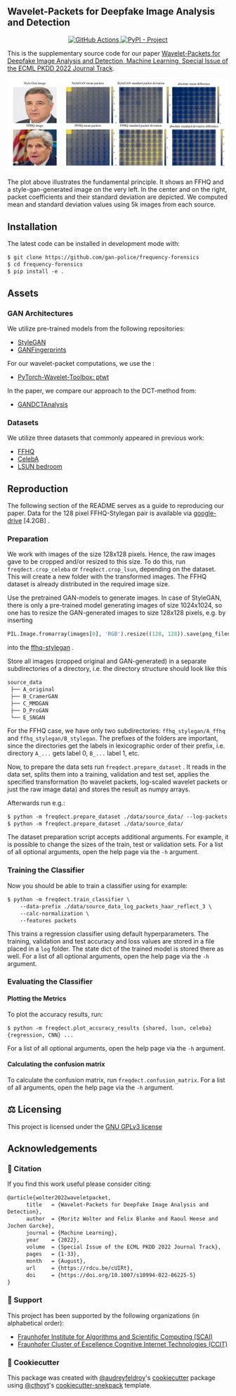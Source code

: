 <!--
<p align="center">
  <img src="docs/source/logo.png" height="150">
</p>
-->




## Wavelet-Packets for Deepfake Image Analysis and Detection

<p align="center">
<a href="https://github.com/gan-police/frequency-forensics/actions/workflows/tests.yml">
    <img src="https://github.com/gan-police/frequency-forensics/actions/workflows/tests.yml/badge.svg"
         alt="GitHub Actions">
<a href="https://github.com/psf/black">
    <img src="https://img.shields.io/badge/code%20style-black-000000.svg"
         alt="PyPI - Project">
</a>
</p>


This is the supplementary source code for our paper [Wavelet-Packets for Deepfake Image Analysis and Detection, Machine Learning, Special Issue of the ECML PKDD 2022 Journal Track](https://rdcu.be/cUIRt).

![packet plot](./img/packet_visualization2.png)

The plot above illustrates the fundamental principle.
It shows an FFHQ and a style-gan-generated image on the very left.
In the center and on the right, packet coefficients and their standard deviation are depicted.
We computed mean and standard deviation values using 5k images from each source.

## Installation

The latest code can be installed in development mode with:

```shell
$ git clone https://github.com/gan-police/frequency-forensics
$ cd frequency-forensics
$ pip install -e .
```

## Assets

### GAN Architectures

We utilize pre-trained models from the following repositories:

- [StyleGAN](https://github.com/NVlabs/stylegan)
- [GANFingerprints](https://github.com/ningyu1991/GANFingerprints)

For our wavelet-packet computations, we use the :
- [PyTorch-Wavelet-Toolbox: ptwt](https://github.com/v0lta/PyTorch-Wavelet-Toolbox)

In the paper, we compare our approach to the DCT-method from:
- [GANDCTAnalysis](https://github.com/RUB-SysSec/GANDCTAnalysis)

### Datasets

We utilize three datasets that commonly appeared in previous work:

- [FFHQ](https://github.com/NVlabs/ffhq-dataset)
- [CelebA](http://mmlab.ie.cuhk.edu.hk/projects/CelebA.html)
- [LSUN bedroom](https://github.com/fyu/lsun)

## Reproduction

The following section of the README serves as a guide to reproducing our paper. Data for the 128 pixel FFHQ-Stylegan pair is available via
[google-drive](https://drive.google.com/file/d/1MOHKuEVqURfCKAN9dwp1o2tuR19OTQCF/view?usp=sharing) [4.2GB] .

### Preparation

We work with images of the size 128x128 pixels. Hence, the raw images gave to be cropped
and/or resized to this size. To do this, run `freqdect.crop_celeba` or `freqdect.crop_lsun`, depending on the dataset.
This will create a new folder with the transformed images. The FFHQ dataset is already distributed in the required image
size.

Use the pretrained GAN-models to generate images. In case of StyleGAN, there is only a pre-trained model generating
images of size 1024x1024, so one has to resize the GAN-generated images to size 128x128 pixels, e.g. by inserting

```python
PIL.Image.fromarray(images[0], 'RGB').resize((128, 128)).save(png_filename)
```

into
the [ffhq-stylegan](https://github.com/NVlabs/stylegan/blob/03563d18a0cf8d67d897cc61e44479267968716b/pretrained_example.py)
.

Store all images (cropped original and GAN-generated) in a separate subdirectories of a directory, i.e. the directory
structure should look like this

```
source_data
 ├── A_original
 ├── B_CramerGAN
 ├── C_MMDGAN
 ├── D_ProGAN
 └── E_SNGAN
```

For the FFHQ case, we have only two subdirectories: `ffhq_stylegan/A_ffhq` and `ffhq_stylegan/B_stylegan`. The prefixes
of the folders are important, since the directories get the labels in lexicographic order of their prefix, i.e.
directory `A_...` gets label 0, `B_...` label 1, etc.

Now, to prepare the data sets run `freqdect.prepare_dataset` . It reads in the data set, splits them into a training,
validation and test set, applies the specified transformation (to wavelet packets, log-scaled wavelet packets or just
the raw image data) and stores the result as numpy arrays.

Afterwards run e.g.:

```shell
$ python -m freqdect.prepare_dataset ./data/source_data/ --log-packets 
$ python -m freqdect.prepare_dataset ./data/source_data/
```

The dataset preparation script accepts additional arguments. For example, it is possible to change the sizes of the
train, test or validation sets. For a list of all optional arguments, open the help page via the `-h` argument.

### Training the Classifier

Now you should be able to train a classifier using for example:

```shell
$ python -m freqdect.train_classifier \
    --data-prefix ./data/source_data_log_packets_haar_reflect_3 \
    --calc-normalization \
    --features packets
```

This trains a regression classifier using default hyperparameters. The training, validation and test accuracy and loss
values are stored in a file placed in a `log` folder. The state dict of the trained model is stored there as well. For a
list of all optional arguments, open the help page via the `-h` argument.

### Evaluating the Classifier

#### Plotting the Metrics

To plot the accuracy results, run:

```shell
$ python -m freqdect.plot_accuracy_results {shared, lsun, celeba} {regression, CNN} ...
```

For a list of all optional arguments, open the help page via the `-h` argument.

#### Calculating the confusion matrix

To calculate the confusion matrix, run `freqdect.confusion_matrix`. For a list of all arguments, open the help page via
the `-h` argument.

## ⚖️ Licensing

This project is licensed under the [GNU GPLv3 license](LICENSE)

## Acknowledgements

### 📖 Citation
If you find this work useful please consider citing:
```
@article{wolter2022waveletpacket,
      title   = {Wavelet-Packets for Deepfake Image Analysis and Detection}, 
      author  = {Moritz Wolter and Felix Blanke and Raoul Heese and Jochen Garcke},
      journal = {Machine Learning},
      year    = {2022},
      volume  = {Special Issue of the ECML PKDD 2022 Journal Track},
      pages   = {1-33},
      month   = {August},
      url     = {https://rdcu.be/cUIRt},
      doi     = {https://doi.org/10.1007/s10994-022-06225-5}
}
```

### 🙏 Support

This project has been supported by the following organizations (in alphabetical order):

- [Fraunhofer Institute for Algorithms and Scientific Computing (SCAI)](https://www.scai.fraunhofer.de)
- [Fraunhofer Cluster of Excellence Cognitive Internet Technologies (CCIT)](https://www.cit.fraunhofer.de/en.html)

### 🍪 Cookiecutter

This package was created with [@audreyfeldroy](https://github.com/audreyfeldroy)'s
[cookiecutter](https://github.com/cookiecutter/cookiecutter) package using [@cthoyt](https://github.com/cthoyt)'s
[cookiecutter-snekpack](https://github.com/cthoyt/cookiecutter-snekpack) template.
